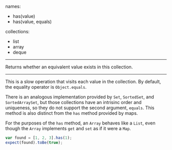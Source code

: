
names:
-   has(value)
-   has(value, equals)

collections:
-   list
-   array
-   deque

---

Returns whether an equivalent value exists in this collection.

---

This is a slow operation that visits each value in the collection.
By default, the equality operator is `Object.equals`.

There is an analogous implementation provided by `Set`, `SortedSet`, and
`SortedArraySet`, but those collections have an intrisinc order and uniqueness,
so they do not support the second argument, `equals`.
This method is also distinct from the `has` method provided by maps.

For the purposes of the `has` method, an `Array` behaves like a `List`, even
though the `Array` implements `get` and `set` as if it were a `Map`.

```js
var found = [1, 2, 3].has(1);
expect(found).toBe(true);
```

